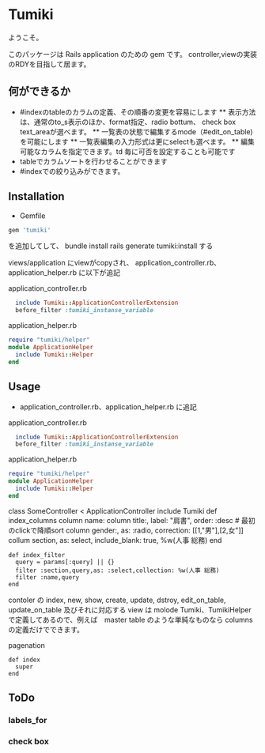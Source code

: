 # Tumiki

ようこそ。

このパッケージは Rails application のための gem です。
controller,viewの実装のRDYを目指して居ます。

## 何ができるか

* #indexのtableのカラムの定義、その順番の変更を容易にします
** 表示方法は、通常のto_s表示のほか、format指定、radio bottum、
check box text_areaが選べます。
** 一覧表の状態で編集するmode（#edit_on_table)を可能にします
** 一覧表編集の入力形式は更にselectも選べます。
** 編集可能なカラムを指定できます。td 毎に可否を設定することも可能です
* tableでカラムソートを行わせることができます
* #indexでの絞り込みができます。


## Installation

* Gemfile
```ruby
gem 'tumiki'
```
を追加してして、
   bundle install
   rails generate tumiki:install
する

views/application にviewがcopyされ、
application_controller.rb、application_helper.rb に以下が追記

application_controller.rb
```ruby
  include Tumiki::ApplicationControllerExtension
  before_filter :tumiki_instanse_variable
```

application_helper.rb
```ruby
require "tumiki/helper"
module ApplicationHelper
  include Tumiki::Helper
end
```

## Usage

* application_controller.rb、application_helper.rb に追記

application_controller.rb
```ruby
  include Tumiki::ApplicationControllerExtension
  before_filter :tumiki_instanse_variable
```

application_helper.rb
```ruby
require "tumiki/helper"
module ApplicationHelper
  include Tumiki::Helper
end
```
  class SomeController < ApplicationController
    include Tumiki
    def index_columns
      column name:
      column title:, label: "肩書", order: :desc # 最初のclickで降順sort
      column gender:, as: :radio, correction: [[1,"男"],[2,女"]]
      collum section, as: select, include_blank: true, %w(人事 総務)
    end

    def index_filter
      query = params[:query] || {}
      filter :section,query,as: :select,collection: %w(人事 総務)
      filter :name,query
    end

contoler の index, new, show, create, update, dstroy, edit_on_table,
update_on_table 及びそれに対応する view は molode Tumiki、TumikiHelper
で定義してあるので、例えば　master table のような単純なものなら columns
の定義だけでできます。

pagenation

    def index
      super
    end

## ToDo

### labels_for

### check box